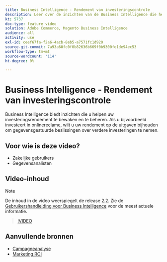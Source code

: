 ```yaml
---
title: Business Intelligence - Rendement van investeringscontrole
description: Leer over de inzichten van de Business Intelligence die helpen uw rendement van investering volgen.
kt: 5737
doc-type: feature video
solution: Adobe Commerce, Magento Business Intelligence
audience: all
activity: use
exl-id: ceef67fa-f2a6-4acb-8eb5-a7571fc1d920
source-git-commit: 7a93a60fc0f0b82636b669f0b9300fe1de94ec53
workflow-type: tm+mt
source-wordcount: '114'
ht-degree: 0%

---
```


# Business Intelligence - Rendement van investeringscontrole

Business Intelligence biedt inzichten die u helpen uw investeringsrendement te bewaken en te beheren. Als u bijvoorbeeld investeert in onlinereclame, wilt u uw rendement op de uitgaven bijhouden om gegevensgestuurde beslissingen over verdere investeringen te nemen.

## Voor wie is deze video?

- Zakelijke gebruikers
- Gegevensanalisten

## Video-inhoud

>[!NOTE]
>
>De inhoud in de video weerspiegelt de release 2.2. Zie de [Gebruikershandleiding voor Business Intelligence](https://docs.magento.com/mbi/) voor de meest actuele informatie.

>[!VIDEO](https://video.tv.adobe.com/v/35991?quality=12&learn=on)

## Aanvullende bronnen

- [Campagneanalyse](https://docs.magento.com/mbi/data-analyst/analysis/camp-analysis.html)
- [Marketing ROI](https://docs.magento.com/mbi/data-analyst/analysis/marketing-roi.html)
